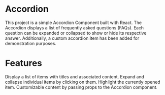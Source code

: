 # Accordion 
This project is a simple Accordion Component built with React. The Accordion displays a list of frequently asked questions (FAQs). Each question can be expanded or collapsed to show or hide its respective answer. Additionally, a custom accordion item has been added for demonstration purposes.

# Features
Display a list of items with titles and associated content.
Expand and collapse individual items by clicking on them.
Highlight the currently opened item.
Customizable content by passing props to the Accordion component.

